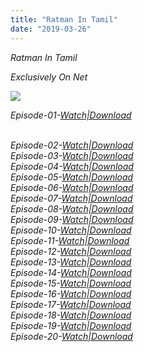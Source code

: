 ```yaml
---
title: "Ratman In Tamil"
date: "2019-03-26"
---
```


_Ratman In Tamil_  
  
 _Exclusively On Net_  
 

[![](https://c.saavncdn.com/982/O-S-T-Rat-Man-English-2010-500x500.jpg)](https://c.saavncdn.com/982/O-S-T-Rat-Man-English-2010-500x500.jpg)

  
_Episode-01-[Watch|Download](https://gpmojo.com/6xwoz0O)_  
  
[](https://www.blogger.com/u/1/null)  
_Episode-02-[Watch|Download](https://gpmojo.com/rbwGB)_  
_Episode-03-[Watch|Download](https://gpmojo.com/0Kmhj38O)_  
_Episode-04-[Watch|Download](https://gpmojo.com/8qMj9t)_  
_Episode-05-[Watch|Download](https://gpmojo.com/1jzb)_  
_Episode-06-[Watch|Download](https://gpmojo.com/j8zJk)_  
_Episode-07-[Watch|Download](https://gpmojo.com/NYbHj)_  
_Episode-08-[Watch|Download](https://gpmojo.com/9ASKH12)_  
_Episode-09-[Watch|Download](https://gpmojo.com/Er6TabQc)_  
_Episode-10-[Watch|Download](https://gpmojo.com/uggXeu)_  
_Episode-11-[Watch|Download](https://gpmojo.com/nAkPpUqJ)_  
_Episode-12-[Watch|Download](https://gpmojo.com/6gz5GTn)_  
_Episode-13-[Watch|Download](https://gpmojo.com/KPIO)_  
_Episode-14-[Watch|Download](https://gpmojo.com/hkxpbp)_  
_Episode-15-[Watch|Download](https://gpmojo.com/VAZxTT)_  
_Episode-16-[Watch|Download](https://gpmojo.com/Ilprp7L)_  
_Episode-17-[Watch|Download](https://gpmojo.com/OkD3)_  
_Episode-18-[Watch|Download](https://gpmojo.com/9yF7)_  
_Episode-19-[Watch|Download](https://gpmojo.com/lEraB)_  
_Episode-20-[Watch|Download](https://gpmojo.com/qiPrOhg)_
